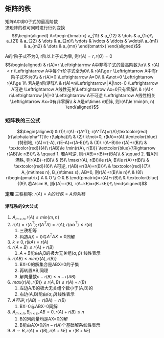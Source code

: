 ## 矩阵的秩
矩阵A中非0子式的最高阶数  
求矩阵的秩可同时进行行列变换
$$\begin{aligned}
A=\begin{bmatrix}
a_{11} & a_{12} & \dots & a_{1n}\\
a_{21} & a_{22} & \dots & a_{2n}\\
\vdots & \vdots & \ddots & \vdots\\
a_{m1} & a_{m2} & \dots & a_{mn}
\end{bmatrix}
\end{aligned}$$

A的r阶子式不为0, r阶以上子式为零, 则$r(A)=r, r(O)=0$
$$\begin{aligned}
& r(A)=r \Leftrightarrow A中非零子式的最高阶数为r\\
& r(A)< r \Leftrightarrow A中每个r阶子式全为0\\
& r(A)\ge r \Leftrightarrow A中有r阶子式不为0\\
& r(A)=0 \Leftrightarrow A=O\\
& A\not=0 \Leftrightarrow r(A)\ge 1\\
若A是n阶矩阵\\
& r(A)=n\Leftrightarrow |A|\not=0 \Leftrightarrow A可逆 \Leftrightarrow A线性无关\Leftrightarrow Ax=0只有零解\\
& r(A)< n\Leftrightarrow |A|=0 \Leftrightarrow A不可逆 \Leftrightarrow A线性相关\Leftrightarrow Ax=0有非零解\\
& A是m\times n矩阵, 则r(A)\le \min(m, n)
\end{aligned}$$

### 矩阵秩的三公式
$$\begin{aligned}
& (1)\ r(A)=r(A^T); r(A^TA)=r(A);\textcolor{red}{r(\alpha\alpha^T)\le r(\alpha)}\\
& (2)\ k\not=0, r(kA)=r(A).\textcolor{blue}{特别地, r(A)=r(-A), r(E-A)=r(A-E)}\\
& (3)\ r(A+B)\le r(A)+r(B)\\
& \textcolor{red}{(4)\ r(AB)\le \min(r(A), r(B))} \textcolor{blue}{\Rightarrow r(AB)\le r(B)}\\
& \qquad 1. 若A可逆, 则r(AB)=r(B)=r(BA)\\
& \qquad 2. 若A列满秩, 则r(AB)=r(B)\\
& (5)\ \max(r(A), r(B))\le r(A, B)\le r(A)+r(B)\\
& \textcolor{red}{(6)\ A可逆, r(AB)=r(BA)=r(B)}\\
& \textcolor{red}{(7)\ A_{m\times n}, B_{n\times s}, AB=0, 则r(A)+r(B)\le n}\\
& (8)\ r\begin{pmatrix}
A & O \\
O & B
\end{pmatrix}=r(A)+r(B)\\
& \textcolor{blue}{(9)\ 若A\sim B, 则r(A)=r(B), r(A+kE)=r(B+kE)}\\
\end{aligned}$$

**定理** 三秩相等: $r(A)=A的行秩=A的列秩$
#### 矩阵秩的9大公式

1. $A_{m \times n},r(A)\le min\{m,n\}$
2. $r(A)=r(A^T);r(A^TA)=r(A);r(\alpha \alpha ^T) \le r(\alpha )$
    1. 三秩相等
    2. 构造$AX=0$与$A^TAX=0$同解
3. $k \not = 0,r(kA)=r(A)$
4. $r(A+B) \le r(A)+r(B)$
    1. $A+B$能由A,B的极大无关组$(\alpha ,\beta)$ 线性表示
5. $r(AB)\le min\{r(A),r(B)\}$
    1. BX=0的解集合是ABX=0的子集
    2. 再转置AB,同理
    3. 解向量数$n-r(B)\le n-r(AB)$
6. $max\{r(A),r(B)\}\le r(A,B)\le r(A)+r(B)$
    1. 左边A/B的极大无关组个数小于(A,B)的
    2. 右边(A,B)能由$(\alpha ,\beta )$线性表示
7. $A可逆,r(AB)=r(BA)=r(B)$
    1. BX=0与ABX=0同解
8. $A_{m \times n},B_{n \times s},AB=0,r(A)+r(B) \le n$
    1. B的列向量均是AX=0的解
    2. B能由AX=0的$n-r(A)$个基础解系线性表示
9. $A \backsim B,r(A)=r(B),r(A+kE)=r(B+kE)$
